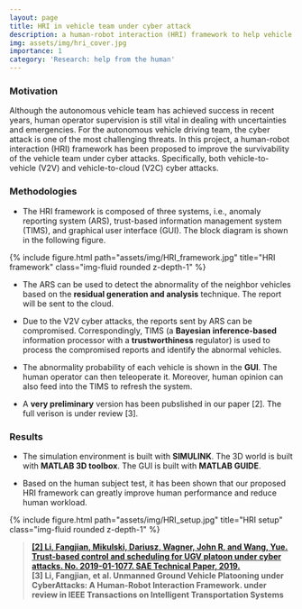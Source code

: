 ```yaml
---
layout: page
title: HRI in vehicle team under cyber attack
description: a human-robot interaction (HRI) framework to help vehicle team under cyber attacks
img: assets/img/hri_cover.jpg
importance: 1
category: 'Research: help from the human'
---
```


### Motivation

Although the autonomous vehicle team has achieved success in recent years, human operator supervision is still vital in dealing with uncertainties and emergencies. For the autonomous vehicle driving team, the cyber attack is one of the most challenging threats. In this project, a human-robot interaction (HRI) framework has been proposed to improve the survivability of the vehicle team under cyber attacks. Specifically, both vehicle-to-vehicle (V2V) and vehicle-to-cloud (V2C) cyber attacks. 

### Methodologies

* The HRI framework is composed of three systems, i.e., anomaly reporting system (ARS),  trust-based information management system  (TIMS), and graphical user interface (GUI). The block diagram is shown in the following figure. 

<div class="row justify-content-sm-center">
{% include figure.html path="assets/img/HRI_framework.jpg" title="HRI framework" class="img-fluid rounded z-depth-1" %}
</div>

* The ARS can be used to detect the abnormality of the neighbor vehicles based on the **residual generation and analysis** technique. The report will be sent to the cloud. 

* Due to the V2V cyber attacks, the reports sent by ARS can be compromised. Correspondingly, TIMS (a **Bayesian inference-based** information processor with a **trustworthiness** regulator) is used to process the compromised reports and identify the abnormal vehicles. 

* The abnormality probability of each vehicle is shown in the **GUI**. The human operator can then teleoperate it. Moreover, human opinion can also feed into the TIMS to refresh the system. 

* A **very preliminary** version has been pubslished in our paper [2]. The full verison is under review [3].

### Results

* The simulation environment is built with **SIMULINK**. The 3D world is built with **MATLAB 3D toolbox**. The GUI is built with **MATLAB GUIDE**. 

* Based on the human subject test, it has been shown that our proposed HRI framework can greatly improve human performance and reduce human workload. 

<div class="row justify-content-sm-center">
{% include figure.html path="assets/img/HRI_setup.jpg" title="HRI setup" class="img-fluid rounded z-depth-1" %}
</div>

> **[[2] <u>Li, Fangjian</u>, Mikulski, Dariusz, Wagner, John R, and Wang, Yue. Trust-based control and scheduling for UGV platoon under cyber attacks. No. 2019-01-1077. SAE Technical Paper, 2019.](https://www.sae.org/publications/technical-papers/content/2019-01-1077/)** <br>
> **[3] Li, Fangjian, et al. Unmanned Ground Vehicle Platooning under CyberAttacks: A Human-Robot Interaction Framework. 
under review in IEEE Transactions on Intelligent Transportation Systems**
